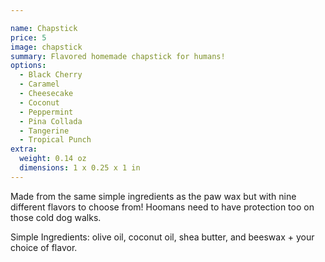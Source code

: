 ```yaml
---

name: Chapstick
price: 5
image: chapstick
summary: Flavored homemade chapstick for humans!
options:
  - Black Cherry
  - Caramel
  - Cheesecake
  - Coconut
  - Peppermint
  - Pina Collada
  - Tangerine
  - Tropical Punch
extra:
  weight: 0.14 oz
  dimensions: 1 x 0.25 x 1 in
---
```


Made from the same simple ingredients as the paw wax but with nine different flavors to choose from! Hoomans need to have protection too on those cold dog walks.

Simple Ingredients: olive oil, coconut oil, shea butter, and beeswax + your choice of flavor.
